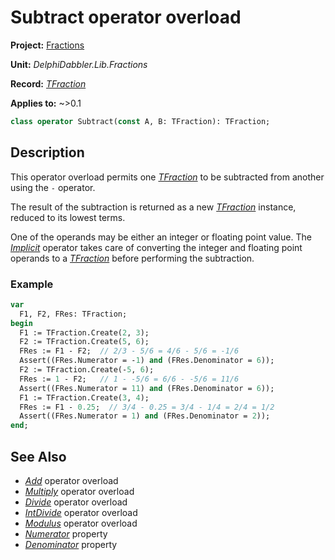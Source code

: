 # Subtract operator overload

**Project:** [Fractions](../API.md)

**Unit:** _DelphiDabbler.Lib.Fractions_

**Record:** [_TFraction_](./TFraction.md)

**Applies to:** ~>0.1

```pascal
class operator Subtract(const A, B: TFraction): TFraction;
```

## Description

This operator overload permits one [_TFraction_](./TFraction.md) to be subtracted from another using the `-` operator.

The result of the subtraction is returned as a new [_TFraction_](./TFraction.md) instance, reduced to its lowest terms.

One of the operands may be either an integer or floating point value. The [_Implicit_](./TFraction-Implicit.md) operator takes care of converting the integer and floating point operands to a [_TFraction_](./TFraction.md) before performing the subtraction.

### Example

```pascal
var
  F1, F2, FRes: TFraction;
begin
  F1 := TFraction.Create(2, 3);
  F2 := TFraction.Create(5, 6);
  FRes := F1 - F2;  // 2/3 - 5/6 = 4/6 - 5/6 = -1/6
  Assert((FRes.Numerator = -1) and (FRes.Denominator = 6));
  F2 := TFraction.Create(-5, 6);
  FRes := 1 - F2;   // 1 - -5/6 = 6/6 - -5/6 = 11/6
  Assert((FRes.Numerator = 11) and (FRes.Denominator = 6));
  F1 := TFraction.Create(3, 4);
  FRes := F1 - 0.25;  // 3/4 - 0.25 = 3/4 - 1/4 = 2/4 = 1/2
  Assert((FRes.Numerator = 1) and (FRes.Denominator = 2));
end;
```

## See Also

* [_Add_](./TFraction-Add.md) operator overload
* [_Multiply_](./TFraction-Multiply.md) operator overload
* [_Divide_](./TFraction-Divide.md) operator overload
* [_IntDivide_](./TFraction-IntDivide.md) operator overload
* [_Modulus_](./TFraction-Modulus.md) operator overload
* [_Numerator_](./TFraction-Numerator.md) property
* [_Denominator_](./TFraction-Denominator.md) property
